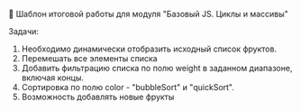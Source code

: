 🚀 Шаблон итоговой работы для модуля "Базовый JS. Циклы и массивы"

Задачи:
1. Необходимо динамически отобразить исходный список фруктов.
2. Перемешать все элементы списка
3. Добавить фильтрацию списка по полю weight в заданном диапазоне, включая концы.
4. Сортировка по полю color - "bubbleSort" и "quickSort".
5. Возможность добавлять новые фрукты